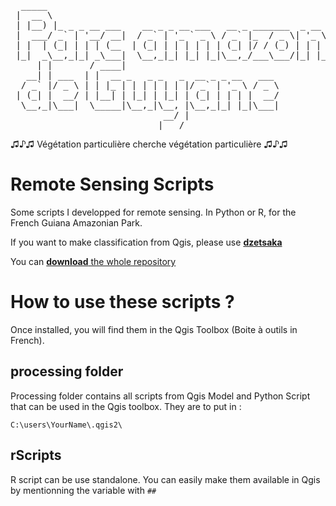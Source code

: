 <pre>
  _____                                                      _            
 |  __ \                                                    (_)           
 | |__) |_ _ _ __ ___    __ _ _ __ ___   __ _ _______  _ __  _  ___ _ __  
 |  ___/ _` | '__/ __|  / _` | '_ ` _ \ / _` |_  / _ \| '_ \| |/ _ \ '_ \ 
 | |  | (_| | | | (__  | (_| | | | | | | (_| |/ / (_) | | | | |  __/ | | |
 |_|  _\__,_|_| _\___|  \__,_|_| |_| |_|\__,_/___\___/|_| |_|_|\___|_| |_|
     | |       / ____|                                                    
   __| | ___  | |  __ _   _ _   _  __ _ _ __   ___                        
  / _` |/ _ \ | | |_ | | | | | | |/ _` | '_ \ / _ \                       
 | (_| |  __/ | |__| | |_| | |_| | (_| | | | |  __/                       
  \__,_|\___|  \_____|\__,_|\__, |\__,_|_| |_|\___|                       
                             __/ |       
                            |___/
</pre>
♫♪♫ Végétation particulière cherche végétation particulière ♫♪♫

# Remote Sensing Scripts
Some scripts I developped for remote sensing. In Python or R, for the French Guiana Amazonian Park.

If you want to make classification from Qgis, please use **[dzetsaka](https://www.github.com/nkarasiak/dzetsaka)**

You can [**download** the whole repository](https://github.com/lennepkade/ScriptsParcAmazonien/archive/master.zip)

# How to use these scripts ?
Once installed, you will find them in the Qgis Toolbox (Boite à outils in French).

## processing folder
Processing folder contains all scripts from Qgis Model and Python Script that can be used in the Qgis toolbox. They are to put in :

`C:\users\YourName\.qgis2\`

## rScripts
R script can be use standalone. You can easily make them available in Qgis by mentionning the variable with `##`


